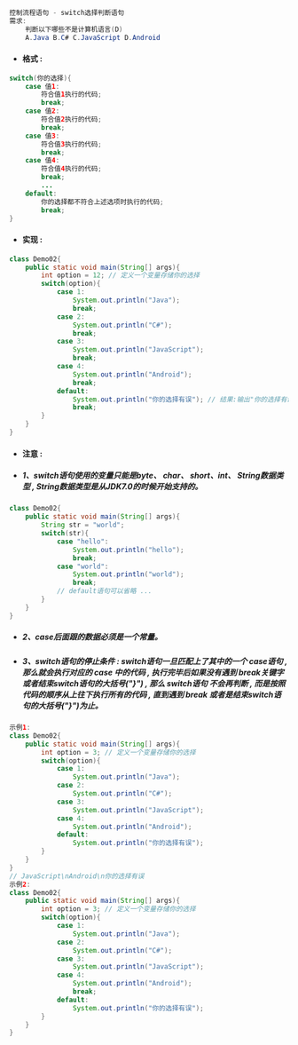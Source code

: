 ```java
控制流程语句 - switch选择判断语句
需求:
    判断以下哪些不是计算机语言(D)
    A.Java B.C# C.JavaScript D.Android
```

* #### 格式 :

```java
switch(你的选择){
    case 值1:
        符合值1执行的代码;
        break;
    case 值2:
        符合值2执行的代码;
        break;
    case 值3:
        符合值3执行的代码;
        break;
    case 值4:
        符合值4执行的代码;
        break;
        ...
    default:
        你的选择都不符合上述选项时执行的代码;
        break;
}
```

* #### 实现 :

```java
class Demo02{
    public static void main(String[] args){
        int option = 12; // 定义一个变量存储你的选择
        switch(option){
            case 1:
                System.out.println("Java");
                break;
            case 2:
                System.out.println("C#");
                break;
            case 3:
                System.out.println("JavaScript");
                break;
            case 4:
                System.out.println("Android");
                break;
            default:
                System.out.println("你的选择有误"); // 结果:输出"你的选择有误"
                break;
        }
    }
}
```

* #### 注意 :
* ##### 1、switch语句使用的变量只能是byte、 char、 short、int、 String数据类型 , String数据类型是从JDK7.0的时候开始支持的。

```java
class Demo02{
    public static void main(String[] args){
        String str = "world";
        switch(str){
            case "hello":
                System.out.println("hello");
                break;
            case "world":
                System.out.println("world");
                break;
            // default语句可以省略 ...
        }
    }
}
```

* ##### 2、case后面跟的数据必须是一个常量。
* ##### 3、switch语句的停止条件 : switch语句一旦匹配上了其中的一个 case语句 , 那么就会执行对应的 case 中的代码 , 执行完毕后如果没有遇到 break关键字 或者结束switch语句的大括号\("}"\) , 那么 switch语句 不会再判断 , 而是按照代码的顺序从上往下执行所有的代码 , 直到遇到 break 或者是结束switch语句的大括号\("}"\)为止。

```java
示例1:
class Demo02{
    public static void main(String[] args){
        int option = 3; // 定义一个变量存储你的选择
        switch(option){
            case 1:
                System.out.println("Java");
            case 2:
                System.out.println("C#");
            case 3:
                System.out.println("JavaScript");
            case 4:
                System.out.println("Android");
            default:
                System.out.println("你的选择有误");
        }
    }
}
// JavaScript\nAndroid\n你的选择有误
示例2:
class Demo02{
	public static void main(String[] args){
		int option = 3; // 定义一个变量存储你的选择
		switch(option){
			case 1:
				System.out.println("Java");
			case 2:
				System.out.println("C#");
			case 3:
				System.out.println("JavaScript");
			case 4:
				System.out.println("Android");
				break;
			default:
				System.out.println("你的选择有误");
		}
	}
}

```



